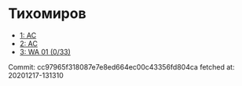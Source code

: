 # Тихомиров
- [1: AC](1.md)
- [2: AC](2.md)
- [3: WA 01 (0/33)](3.md)

Commit: cc97965f318087e7e8ed664ec00c43356fd804ca
 fetched at: 20201217-131310
